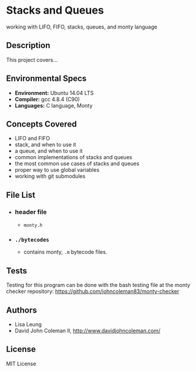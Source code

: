 # Stacks and Queues

working with LIFO, FIFO, stacks, queues, and monty language

## Description

This project covers...

## Environmental Specs

* __Environment:__ Ubuntu 14.04 LTS
* __Compiler:__ gcc 4.8.4 (C90)
* __Languages:__ C language, Monty

## Concepts Covered

* LIFO and FIFO
* stack, and when to use it
* a queue, and when to use it
* common implementations of stacks and queues
* the most common use cases of stacks and queues
* proper way to use global variables
* working with git submodules

## File List

* ### header file
  * `monty.h`

* ### `./bytecodes`
  * contains monty, `.m` bytecode files.

## Tests

Testing for this program can be done with the bash testing file at the monty
checker repository: https://github.com/johncoleman83/monty-checker

## Authors

* Lisa Leung
* David John Coleman II, http://www.davidjohncoleman.com/

## License

MIT License
